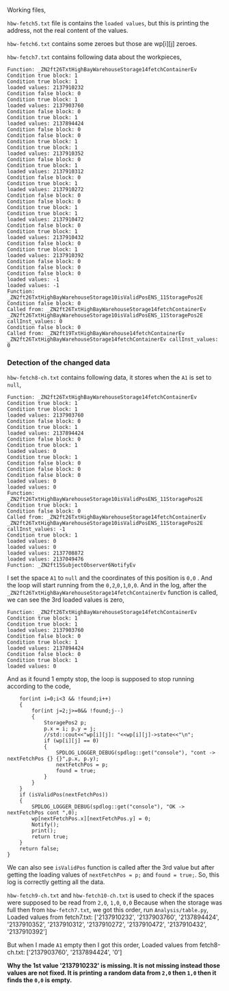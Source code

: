 Working files,

`hbw-fetch5.txt` file is contains the `loaded values`, but this is printing the address, not the real content of the values.

`hbw-fetch6.txt` contains some zeroes but those are wp[i][j] zeroes.

`hbw-fetch7.txt` contains following data about the workpieces,
```
Function: _ZN2ft26TxtHighBayWarehouseStorage14fetchContainerEv
Condition true block: 1
Condition true block: 1
loaded values: 2137910232
Condition false block: 0
Condition true block: 1
loaded values: 2137903760
Condition false block: 0
Condition true block: 1
loaded values: 2137894424
Condition false block: 0
Condition false block: 0
Condition true block: 1
Condition true block: 1
loaded values: 2137910352
Condition false block: 0
Condition true block: 1
loaded values: 2137910312
Condition false block: 0
Condition true block: 1
loaded values: 2137910272
Condition false block: 0
Condition false block: 0
Condition true block: 1
Condition true block: 1
loaded values: 2137910472
Condition false block: 0
Condition true block: 1
loaded values: 2137910432
Condition false block: 0
Condition true block: 1
loaded values: 2137910392
Condition false block: 0
Condition false block: 0
Condition false block: 0
loaded values: -1
loaded values: -1
Function: _ZN2ft26TxtHighBayWarehouseStorage10isValidPosENS_11StoragePos2E
Condition false block: 0
Called from: _ZN2ft26TxtHighBayWarehouseStorage14fetchContainerEv _ZN2ft26TxtHighBayWarehouseStorage10isValidPosENS_11StoragePos2E callInst_values: 0
Condition false block: 0
Called from: _ZN2ft19TxtHighBayWarehouse14fetchContainerEv _ZN2ft26TxtHighBayWarehouseStorage14fetchContainerEv callInst_values: 0
```


### Detection of the changed data
`hbw-fetch8-ch.txt` contains following data, it stores when the `A1` is set to `null`,
```
Function: _ZN2ft26TxtHighBayWarehouseStorage14fetchContainerEv
Condition true block: 1
Condition true block: 1
loaded values: 2137903760
Condition false block: 0
Condition true block: 1
loaded values: 2137894424
Condition false block: 0
Condition true block: 1
loaded values: 0
Condition true block: 1
Condition false block: 0
Condition false block: 0
Condition false block: 0
loaded values: 0
loaded values: 0
Function: _ZN2ft26TxtHighBayWarehouseStorage10isValidPosENS_11StoragePos2E
Condition true block: 1
Condition false block: 0
Called from: _ZN2ft26TxtHighBayWarehouseStorage14fetchContainerEv _ZN2ft26TxtHighBayWarehouseStorage10isValidPosENS_11StoragePos2E callInst_values: -1
Condition true block: 1
loaded values: 0
loaded values: 0
loaded values: 2137708872
loaded values: 2137049476
Function: _ZN2ft15SubjectObserver6NotifyEv
```

I set the space `A1` to `null` and the coordinates of this position is `0,0` . And the loop will start running from the `0,2`,`0,1`,`0,0`.
And in the log, after the `_ZN2ft26TxtHighBayWarehouseStorage14fetchContainerEv` function is called, we can see the 3rd loaded values is zero,
```
Function: _ZN2ft26TxtHighBayWarehouseStorage14fetchContainerEv
Condition true block: 1
Condition true block: 1
loaded values: 2137903760
Condition false block: 0
Condition true block: 1
loaded values: 2137894424
Condition false block: 0
Condition true block: 1
loaded values: 0
```
And as it found 1 empty stop, the loop is supposed to stop running according to the code,
```
	for(int i=0;i<3 && !found;i++)
	{
		for(int j=2;j>=0&& !found;j--)
		{
			StoragePos2 p;
			p.x = i; p.y = j;
			//std::cout<<"wp[i][j]: "<<wp[i][j]->state<<"\n";
			if (wp[i][j] == 0)
			{
				SPDLOG_LOGGER_DEBUG(spdlog::get("console"), "cont -> nextFetchPos {} {}",p.x, p.y);
				nextFetchPos = p;
				found = true;
			}
		}
	}
	if (isValidPos(nextFetchPos))
	{
		SPDLOG_LOGGER_DEBUG(spdlog::get("console"), "OK -> nextFetchPos cont ",0);
		wp[nextFetchPos.x][nextFetchPos.y] = 0;
		Notify();
		print();
		return true;
	}
	return false;
}
```
We can also see `isValidPos` function is called after the 3rd value but after getting the loading values of `nextFetchPos = p;` and `found = true;`. So, this log is correctly getting all the data.


`hbw-fetch9-ch.txt` and `hbw-fetch10-ch.txt` is used to check if the spaces were supposed to be read from `2,0`, `1,0`, `0,0`
Because when the storage was full then from `hbw-fetch7.txt`, we got this order, run `Analysis/table.py`,
Loaded values from fetch7.txt:
['2137910232', '2137903760', '2137894424', '2137910352', '2137910312', '2137910272', '2137910472', '2137910432', '2137910392']

But when I made `A1` empty then I got this order,
Loaded values from fetch8-ch.txt:
['2137903760', '2137894424', '0']

**Why the 1st value '2137910232' is missing. It is not missing instead those values are not fixed. It is printing a random data from `2,0` then `1,0` then it finds the `0,0` is empty.**






